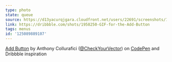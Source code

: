 ```yaml
---
type: photo
state: queue
source: https://d13yacurqjgara.cloudfront.net/users/22691/screenshots/1958250/open-uri20150304-11-1xavdce
link: https://dribbble.com/shots/1958250-GIF-for-the-Add-Button
tags: menus
id: '125089889107'
---
```

<p data-height="332" data-theme-id="51" data-slug-hash="RNYaoE" data-default-tab="result" data-user="CSS3fx" class='codepen'><a href='http://codepen.io/CSS3fx/pen/RNYaoE/'>Add Button</a> by Anthony Collurafici (<a href='http://codepen.io/CSS3fx'>@CheckYourVector</a>) on <a href='http://codepen.io'>CodePen</a> and Dribbble inspiration</p>
